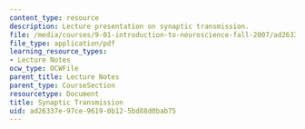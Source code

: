 ```yaml
---
content_type: resource
description: Lecture presentation on synaptic transmission.
file: /media/courses/9-01-introduction-to-neuroscience-fall-2007/ad26337e97ce96190b125bd88d0bab75_06_ch6_neur_lecb.pdf
file_type: application/pdf
learning_resource_types:
- Lecture Notes
ocw_type: OCWFile
parent_title: Lecture Notes
parent_type: CourseSection
resourcetype: Document
title: Synaptic Transmission
uid: ad26337e-97ce-9619-0b12-5bd88d0bab75
---
```

